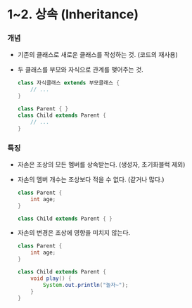 # 1~2. 상속 (Inheritance)

### 개념

- 기존의 클래스로 새로운 클래스를 작성하는 것. (코드의 재사용)
- 두 클래스를 부모와 자식으로 관계를 맺어주는 것.
    
    ```java
    class 자식클래스 extends 부모클래스 {
    	// ...
    }
    
    class Parent { }
    class Child extends Parent {
    	// ...
    }
    ```
    

### 특징

- 자손은 조상의 모든 멤버를 상속받는다. (생성자, 초기화블럭 제외)
- 자손의 멤버 개수는 조상보다 적을 수 없다. (같거나 많다.)
    
    ```java
    class Parent {
    	int age;
    }
    
    class Child extends Parent { }
    ```
    
- 자손의 변경은 조상에 영향을 미치지 않는다.
    
    ```java
    class Parent {
    	int age;
    }
    
    class Child extends Parent {
    	void play() {
    		System.out.println("놀자~");
    	}
    }
    ```
